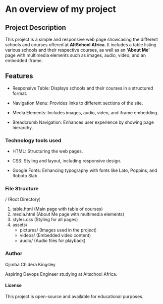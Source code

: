 # An overview of my project

## Project Description


This project is a simple and responsive web page showcasing the different schools and courses offered at **AltSchool Africa**. It includes a table listing various schools and their respective courses, as well as an **'About Me'** page with multimedia elements such as images, audio, video, and an embedded iframe.

## Features

- Responsive Table: Displays schools and their courses in a structured format.

- Navigation Menu: Provides links to different sections of the site.

- Media Elements: Includes images, audio, video, and iframe embedding.

- Breadcrumb Navigation: Enhances user experience by showing page hierarchy.

### Technology tools used

- HTML: Structuring the web pages.

- CSS: Styling and layout, including responsive design.

- Google Fonts: Enhancing typography with fonts like Lato, Poppins, and Roboto Slab.

### File Structure

  / (Root Directory)
1. table.html (Main page with table of courses)
2. media.html (About Me page with multimedia elements)
3. styles.css (Styling for all pages)
4. assets/
   - pictures/ (Images used in the project)
   - videos/ (Embedded video content)
   - audio/ (Audio files for playback)


### Author

Ojimba Chidera Kingsley

Aspiring Devops Engineer studying at Altschool Africa.

#### License

This project is open-source and available for educational purposes.

